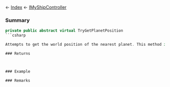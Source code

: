 ← [Index](Api-Index) ← [IMyShipController](Sandbox.ModAPI.Ingame.IMyShipController)

### Summary

```csharp
private public abstract virtual TryGetPlanetPosition
```csharp

Attempts to get the world position of the nearest planet. This method is only available when a ship is within the gravity well of a planet.

### Returns



### Example

### Remarks


